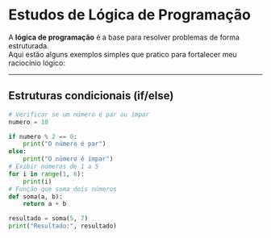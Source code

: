 # Estudos de Lógica de Programação  

A **lógica de programação** é a base para resolver problemas de forma estruturada.  
Aqui estão alguns exemplos simples que pratico para fortalecer meu raciocínio lógico:  

---

## Estruturas condicionais (if/else)

```python
# Verificar se um número é par ou ímpar
numero = 10

if numero % 2 == 0:
    print("O número é par")
else:
    print("O número é ímpar")
# Exibir números de 1 a 5
for i in range(1, 6):
    print(i)
# Função que soma dois números
def soma(a, b):
    return a + b

resultado = soma(5, 7)
print("Resultado:", resultado)
